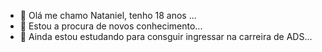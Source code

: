 - 🖖 Olá me chamo Nataniel, tenho 18 anos ...
- 👀 Estou a procura de novos conhecimento...
- 👊 Ainda estou estudando para consguir ingressar na carreira de ADS...


<!---
NatanielQsantos/NatanielQsantos is a ✨ special ✨ repository because its `README.md` (this file) appears on your GitHub profile.
You can click the Preview link to take a look at your changes.
--->
